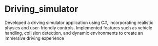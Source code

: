 # Driving_simulator
Developed a driving simulator application using C#, incorporating realistic physics and user-friendly controls. Implemented features such as vehicle handling, collision detection, and dynamic environments to create an immersive driving experience
